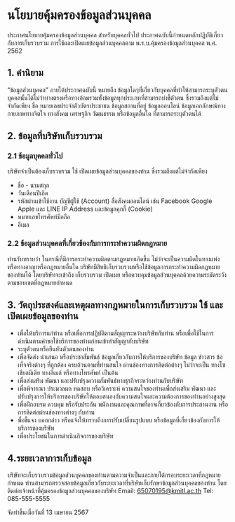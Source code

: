 <!-- ---
title: 'private'
description: 'เป็นเอกสารที่สำคัญที่ช่วยให้ผู้ใช้เข้าใจถึงว่าองค์กรหรือบริษัทเก็บข้อมูลส่วนบุคคลของพวกเขาอย่างไร และจะใช้ข้อมูลนั้นอย่างไร นอกจากนี้ยังช่วยเพิ่มความโปร่งใสและความเชื่อมั่นให้กับผู้ใช้ในการใช้บริการขององค์กรหรือบริษัทนั้น ๆ ด้วย'
--- -->

# นโยบายคุ้มครองข้อมูลส่วนบุคคล
ประกาศนโยบายคุ้มครองข้อมูลส่วนบุคคล สำหรับบุคคลทั่วไป
ประกาศฉบับนี้กำหนดหลักปฏิบัติเกี่ยวกับการเก็บรวบรวม การใช้และเปิดเผยข้อมูลส่วนบุคคลตาม พ.ร.บ.คุ้มครองข้อมูลส่วนบุคคล พ.ศ. 2562 

## 1. คำนิยาม
“ข้อมูลส่วนบุคคล” ภายใต้ประกาศฉบับนี้ หมายถึง ข้อมูลใดๆที่เกี่ยวกับบุคคลที่ทำให้สามารถระบุตัวตนบุคคลนั้นได้ไม่ว่าทางตรงหรือทางอ้อมรวมทั้งข้อมูลทุกประเภทที่สามารถบ่งชี้ตัวตน ซึ่งรวมถึงแต่ไม่จำกัดเพียง ชื่อ หมายเลขประจำตัวบัตรประชาชน ข้อมูลสถานที่อยู่ ข้อมูลออนไลน์ ข้อมูลเอกลักษณ์ทางกายภาพทางจิตใจ ทางสังคม เศรษฐกิจ วัฒนธรรม หรือข้อมูลอื่นใด ที่สามารถระบุตัวตนได้

## 2. ข้อมูลที่บริษัทเก็บรวบรวม

### 2.1  ข้อมูลบุคคลทั่วไป
บริษัทจำเป็นต้องเก็บรวบรวม ใช้ เปิดเผยข้อมูลส่วนบุคคลของท่าน ซึ่งรวมถึงแต่ไม่จำกัดเพียง
- ชื่อ - นามสกุล
- วันเดือนปีเกิด
- รหัสผ่านเข้าใช้งาน บัญชีผู้ใช้ (Account) สื่อสังคมออนไลน์ เช่น Facebook Google Apple และ LINE IP Address และข้อมูลคุกกี้ (Cookie)
- หมายเลขโทรศัพท์มือถือ
- อีเมล

### 2.2 ข้อมูลส่วนบุคคลที่เกี่ยวข้องกับการกระทำความผิดกฎหมาย
ท่านรับทราบว่า ในกรณีที่มีการกระทำความผิดตามกฎหมายเกิดขึ้น ไม่ว่าจะเป็นความผิดในทางแพ่งหรือทางอาญาหรือกฎหมายอื่นใด บริษัทมีสิทธิเก็บรวบรวมหรือใช้ข้อมูลการกระทำความผิดกฎหมายของท่านได้ โดยบริษัทจะเข้าถึง เก็บรวบรวม เปิดเผย หรือควบคุมข้อมูลส่วนบุคคลด้วยความระมัดระวังตามขอบเขตที่กฎหมายกำหนด

## 3. วัตถุประสงค์และเหตุผลทางกฎหมายในการเก็บรวบรวม ใช้ และเปิดเผยข้อมูลของท่าน
- เพื่อให้บริการแก่ท่าน หรือเพื่อการปฏิบัติตามสัญญาระหว่างบริษัทกับท่าน หรือเพื่อใช้ในการดำเนินตามคำขอใช้บริการของท่านก่อนเข้าทำสัญญากับบริษัท
- ระบุตัวตนหรือยืนยันตัวตนของท่าน
- เพื่อจัดส่ง นำเสนอ หรือประชาสัมพันธ์ ข้อมูลเกี่ยวกับการให้บริการของบริษัท ข้อมูล ข่าวสาร ข้อเท็จจริงต่างๆ ที่ถูกต้อง ครบถ้วนตามที่ท่านสนใจ ผ่านช่องทางการติดต่อต่างๆ ไม่ว่าจะเป็น ทางโซเชียลมีเดีย ทางอีเมล์ หรือทางโทรศัพท์ เป็นต้น
- เพื่อส่งเสริม พัฒนา และปรับปรุงความสัมพันธ์ทางธุรกิจระหว่างท่านกับบริษัท
- เพื่อพิจารณา ประมวลผล ทดสอบ หรือวิเคราะห์ ความสนใจของท่านเพื่อส่งเสริม พัฒนา และปรับปรุงการให้บริการของบริษัทให้ตอบสนองกับความสนใจและความต้องการของท่านอย่างสูงสุด
- เพื่อฝึกอบรม ควบคุม หรือรับประกัน พนักงานและคุณภาพที่อาจเกี่ยวข้องกับการประสานงาน หรือการติดต่อผ่านช่องทางต่างๆ กับท่าน
- พื่อชี้แจง บอกกล่าว หรือแจ้งให้ทราบถึงการปรับเปลี่ยนรูปแบบ หรือข้อมูลที่เกี่ยวข้องกับการให้บริการของบริษัท
- เพื่อประโยชน์ในการดำเนินกิจการของบริษัท

## 4.ระยะเวลาการเก็บข้อมูล
บริษัทจะเก็บรวบรวมข้อมูลส่วนบุคคลของท่านตามความจำเป็นและภายใต้กรอบระยะเวลาที่กฎหมายกำหนด ท่านสามารถตรวจสอบข้อมูลเกี่ยวกับระยะเวลาที่บริษัทเก็บรักษาข้อมูลส่วนบุคคลของท่าน โดยติดต่อเจ้าหน้าที่คุ้มครองข้อมูลส่วนบุคคลของบริษัท
Email: 65070195@kmitl.ac.th
Tel: 085-555-5555


จัดทำขึ้นเมื่อวันที่ 13 เมษายน 2567